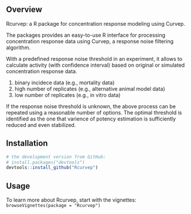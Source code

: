 
Overview
--------

Rcurvep: a R package for concentration response modeling using Curvep.

The packages provides an easy-to-use R interface for processing concentration response data using Curvep, a response noise filtering algorithm.

With a predefined response noise threshold in an experiment, it allows to calculate activity (with confidence interval) based on original or simulated concentration response data.

1.  binary incidece data (e.g., mortality data)
2.  high number of replicates (e.g., alternative animal model data)
3.  low number of replicates (e.g., in vitro data)

If the response noise threshold is unknown, the above process can be repeated using a reasonable number of options. The optimal threshold is identified as the one that varience of potency estimation is sufficiently reduced and even stabilized.

Installation
------------

``` r
# the development version from GitHub:
# install.packages("devtools")
devtools::install_github("Rcurvep")
```

Usage
-----

To learn more about Rcurvep, start with the vignettes: `browseVignettes(package = "Rcurvep")`
